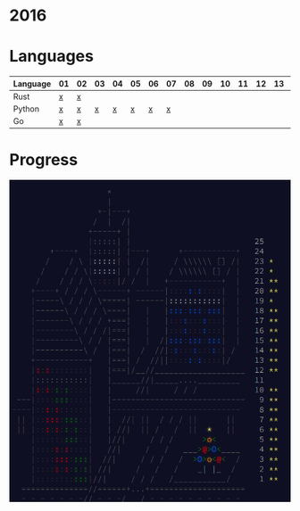 # 2016

# Languages
| Language | 01 | 02 | 03 | 04 | 05 | 06 | 07 | 08 | 09 | 10 | 11 | 12 | 13 | 14 | 15 | 16 | 17 | 18 | 19 | 20 | 21 | 22 | 23 | 24 | 25 |
| -------- | - | - | - | - | - | - | - | - | - | - | - | - | - | - | - | - | - | - | - | - | - | - | - | - | - |
| Rust     | [x](/2016/rust/01.rs) | [x](/2016/rust/02.rs) |
| Python   | [x](/2016/python/01.py) | [x](/2016/python/02.py) | [x](/2016/python/03.py) | [x](/2016/python/04.py) | [x](/2016/python/05.py) | [x](/2016/python/06.py) | [x](/2016/python/07.py) |
| Go       | [x](/2016/go/01.go) | [x](/2016/go/02.go) |  

# Progress

<img src="/img/progress-2016.png" />
